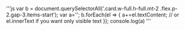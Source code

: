 '''js
var b = document.querySelectorAll('.card.w-full.h-full.mt-2 .flex.p-2.gap-3.items-start');
var a='';
b.forEach(el => {
  a+=el.textContent; // or el.innerText if you want only visible text
});
console.log(a)
'''